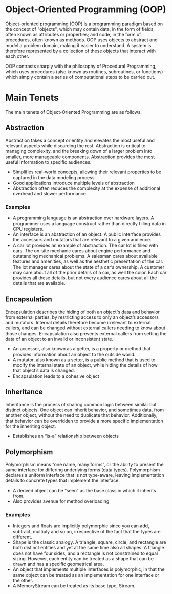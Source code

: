 # Object-Oriented Programming (OOP)

Object-oriented programming (OOP) is a programming paradigm based on the concept of "objects", which may contain data, in the form of fields, often known as attributes or properties; and code, in the form of procedures, often known as methods.  OOP uses objects to abstract and model a problem domain, making it easier to understand.  A system is therefore represented by a collection of these objects that interact with each other. 

OOP contrasts sharply with the philosophy of Procedural Programming, which uses procedures (also known as routines, subroutines, or functions) which simply contain a series of computational steps to be carried out.

# Main Tenets
The main tenets of Object-Oriented Programming are as follows.

## Abstraction
Abstraction takes a concept or entity and elevates the most useful and relevant aspects while discarding the rest.  Abstraction is critical to managing complexity, and the breaking down of a larger problem into smaller, more manageable components.  Abstraction provides the most useful information to specific audiences.

- Simplifies real-world concepts, allowing their relevant properties to be captured in the data modeling process
- Good applications introduce multiple levels of abstraction
- Abstraction often reduces the complexity at the expense of additional overhead and slower performance.

### Examples
- A programming language is an abstraction over hardware layers.  A programmer uses a language construct rather than directly filling data in CPU registers.  
- An interface is an abstraction of an object.  A public interface provides the accessors and mutators that are relevant to a given audience.  
- A car lot provides an example of abstraction.  The car lot is filled with cars.  The on-site mechanic cares about engine performance and outstanding mechanical problems.  A salesman cares about available features and amenities, as well as the aesthetic presentation of the car.  The lot manager cares about the state of a car’s ownership.  A customer may care about all of the prior details of a car, as well the color.  Each car provides all these details, but not every audience cares about all the details that are available.

## Encapsulation
Encapsulation describes the hiding of both an object's data and behavior from external parties, by restricting access to only an object’s accessors and mutators.  Internal details therefore become irrelevant to external callers, and can be changed without external callers needing to know about those changes.  Encapsulation also prevents external callers from setting the data of an object to an invalid or inconsistent state.  

- An accessor, also known as a getter, is a property or method that provides information about an object to the outside world.  
- A mutator, also known as a setter, is a public method that is used to modify the internal state of an object, while hiding the details of how that object’s data is changed.  
- Encapsulation leads to a cohesive object

## Inheritance
Inheritance is the process of sharing common logic between similar but distinct objects.  One object can inherit behavior, and sometimes data, from another object, without the need to duplicate that behavior.  Additionally, that behavior can be overridden to provide a more specific implementation for the inheriting object.

- Establishes an “is-a” relationship between objects

## Polymorphism
Polymorphism means “one name, many forms”, or the ability to present the same interface for differing underlying forms (data types). Polymorphism declares a uniform interface that is not type-aware, leaving implementation details to concrete types that implement the interface.

- A derived object can be “seen” as the base class in which it inherits from.
- Also provides avenue for method overloading

### Examples
- Integers and floats are implicitly polymorphic since you can add, subtract, multiply and so on, irrespective of the fact that the types are different.
- Shape is the classic analogy.  A triangle, square, circle, and rectangle are both distinct entities and yet at the same time also all shapes.  A triangle does not have four sides, and a rectangle is not constrained to equal sizing.  However, each entity can be treated as a shape that can be drawn and has a specific geometrical area.
- An object that implements multiple interfaces is polymorphic, in that the same object can be treated as an implementation for one interface or the other.  
- A MemoryStream can be treated as its base type, Stream.
